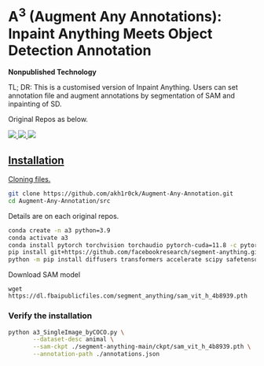 # A<sup>3</sup> (Augment Any Annotations): Inpaint Anything Meets Object Detection Annotation

<b>Nonpublished Technology</b>

TL; DR: This is a customised version of Inpaint Anything. Users can set annotation file and augment annotations by segmentation of SAM and inpainting of SD.

Original Repos as below.

<p>
<a href="https://github.com/geekyutao/Inpaint-Anything">
<img src="https://img.shields.io/badge/-InpaintingAnything-181717.svg?logo=github&style=flat">
 </a>
<a href="https://github.com/facebookresearch/segment-anything/">
<img src="https://img.shields.io/badge/-SegmentAnythingModel-181717.svg?logo=github&style=flat">
</a>
<a href="https://github.com/CompVis/stable-diffusion/">
<img src="https://img.shields.io/badge/-StableDiffusion-181717.svg?logo=github&style=flat">
</p>
 
 ## Installation

 Cloning files.
 
 ```bash
 git clone https://github.com/akh1r0ck/Augment-Any-Annotation.git
 cd Augment-Any-Annotation/src
 ```


 Details are on each original repos.

 ```bash
 conda create -n a3 python=3.9
 conda activate a3
 conda install pytorch torchvision torchaudio pytorch-cuda=11.8 -c pytorch -c nvidia
 pip install git+https://github.com/facebookresearch/segment-anything.git
 python -m pip install diffusers transformers accelerate scipy safetensors
 ```
 
 Download SAM model
 ```
 wget https://dl.fbaipublicfiles.com/segment_anything/sam_vit_h_4b8939.pth
 ```
 
### Verify the installation
 
 ```bash
 python a3_SingleImage_byCOCO.py \
        --dataset-desc animal \
        --sam-ckpt ./segment-anything-main/ckpt/sam_vit_h_4b8939.pth \
        --annotation-path ./annotations.json
 ```
